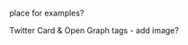 <!-- breaking jQuery chainability -->

<!-- add jsFiddles example links -->

<!-- commercial buttons -->

<!-- hero buttons -->

place for examples?

<!-- contributing in appendix -->

Twitter Card & Open Graph tags - add image?

<!-- jshint page js -->
